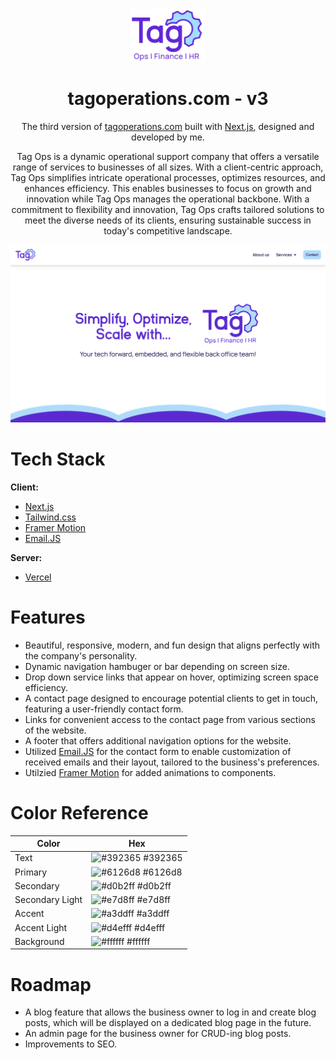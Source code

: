 <div align='center'>
    <Img alt='Logo' src='./public/logos/main-logo.svg' width='120px'/>
</div>
<h1 align='center'>
  tagoperations.com - v3
</h1>

<p align='center'>
  The third version of <a href='https://www.tagoperations.com/' target='_blank'>tagoperations.com</a> built with <a href='https://nextjs.org/' target='_blank'>Next.js</a>, designed and developed by me.
</p>

<p align='center'>
    Tag Ops is a dynamic operational support company that offers a versatile range of services to businesses of all sizes. With a client-centric approach, Tag Ops simplifies intricate operational processes, optimizes resources, and enhances efficiency. This enables businesses to focus on growth and innovation while Tag Ops manages the operational backbone. With a commitment to flexibility and innovation, Tag Ops crafts tailored solutions to meet the diverse needs of its clients, ensuring sustainable success in today's competitive landscape.
</p>

<div align='center'>
    <Img alt='App Screen Shot' src='./public/images/readme.png'>
</div>


# Tech Stack

**Client:** 
- [Next.js](https://nextjs.org/)
- [Tailwind.css](https://tailwindcss.com/)
- [Framer Motion](https://www.framer.com/motion/)
- [Email.JS](https://www.emailjs.com/)

**Server:** 
- [Vercel](https://vercel.com/)


# Features

- Beautiful, responsive, modern, and fun design that aligns perfectly with the company's personality.
- Dynamic navigation hambuger or bar depending on screen size.
- Drop down service links that appear on hover, optimizing screen space efficiency.
- A contact page designed to encourage potential clients to get in touch, featuring a user-friendly contact form.
- Links for convenient access to the contact page from various sections of the website.
- A footer that offers additional navigation options for the website.
- Utilized [Email.JS](https://www.emailjs.com/) for the contact form to enable customization of received emails and their layout, tailored to the business's preferences.
- Utilzied [Framer Motion](https://www.framer.com/motion/) for added animations to components.


# Color Reference

| Color             | Hex                                                                |
| ----------------- | ------------------------------------------------------------------ |
| Text | ![#392365](https://via.placeholder.com/10/392365?text=+) #392365|
| Primary | ![#6126d8](https://via.placeholder.com/10/6126d8?text=+) #6126d8 |
| Secondary| ![#d0b2ff](https://via.placeholder.com/10/d0b2ff?text=+) #d0b2ff |
| Secondary Light| ![#e7d8ff](https://via.placeholder.com/10/e7d8ff?text=+) #e7d8ff |
| Accent | ![#a3ddff](https://via.placeholder.com/10/a3ddff?text=+) #a3ddff |
| Accent Light | ![#d4efff](https://via.placeholder.com/10/d4efff?text=+) #d4efff |
| Background| ![#ffffff](https://via.placeholder.com/10/ffffff?text=+) #ffffff |

# Roadmap

- A blog feature that allows the business owner to log in and create blog posts, which will be displayed on a dedicated blog page in the future.
- An admin page for the business owner for CRUD-ing blog posts.
- Improvements to SEO.